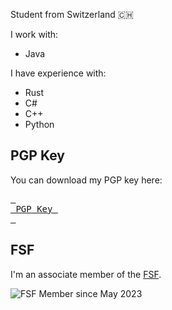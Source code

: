 Student from Switzerland 🇨🇭 

I work with:
- Java

I have experience with:
- Rust
- C#
- C++
- Python

## PGP Key
You can download my PGP key here:

[<kbd> <br> PGP Key <br> </kbd>](public.pgp)

## FSF
I'm an associate member of the [FSF](https://www.fsf.org/).

![FSF Member since May 2023](https://static.fsf.org/nosvn/associate/crm/6214963.png)

